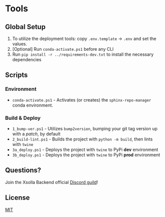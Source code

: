 # Tools

## Global Setup

1. To utilize the deployment tools: copy `.env.template` -> `.env` and set the values.
2. [Optional] Run `conda-activate.ps1` before any CLI
3. Run `pip install -r ../requirements-dev.txt` to install the necessary dependencies

## Scripts

### Environment

* `conda-activate.ps1` - Activates (or creates) the `sphinx-repo-manager` conda environment.

### Build & Deploy

* `1_bump-ver.ps1` - Utilizes `bump2version`, bumping your git tag version up with a *patch*, by default
* `2_build-lint.ps1` - Builds the project with `python -m build`, then lints with `twine`
* `3a_deploy.ps1` - Deploys the project with `twine` to PyPi **dev** environment
* `3b_deploy.ps1` - Deploys the project with `twine` to PyPi **prod** environment

## Questions?

Join the Xsolla Backend official [Discord guild](https://discord.gg/XsollaBackend)!

## License

[MIT](../LICENSE)
